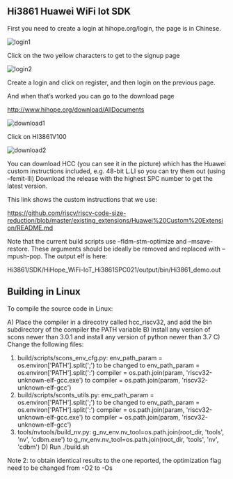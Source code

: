 Hi3861 Huawei WiFi Iot SDK
---------------------------


First you need to create a login at hihope.org/login, the page is in Chinese.

![login1](https://github.com/riscv/riscv-code-size-reduction/blob/master/benchmarks/Hi3861_WiFi_IoT/pic1.jpg)

Click on the two yellow characters to get to the signup page

![login2](https://github.com/riscv/riscv-code-size-reduction/blob/master/benchmarks/Hi3861_WiFi_IoT/pic2.jpg)

Create a login and click on register, and then login on the previous page.


And when that’s worked you can go to the download page
 
http://www.hihope.org/download/AllDocuments
 
![download1](https://github.com/riscv/riscv-code-size-reduction/blob/master/benchmarks/Hi3861_WiFi_IoT/pic3.png)

Click on HI3861V100

![download2](https://github.com/riscv/riscv-code-size-reduction/blob/master/benchmarks/Hi3861_WiFi_IoT/pic4.png)

You can download HCC (you can see it in the picture) which has the Huawei custom instructions included, e.g. 48-bit L.LI so you can try them out (using –femit-lli)
Download the release with the highest SPC number to get the latest version.
 
This link shows the custom instructions that we use:

https://github.com/riscv/riscv-code-size-reduction/blob/master/existing_extensions/Huawei%20Custom%20Extension/README.md
 
Note that the current build scripts use –fldm-stm-optimize and –msave-restore. These arguments should be ideally be removed and replaced with –mpush-pop.
The output elf is here:

Hi3861/SDK/HiHope_WiFi-IoT_Hi3861SPC021/output/bin/Hi3861_demo.out

Building in Linux
---------------------------
To compile the source code in Linux:

A) Place the compiler in a direcotry called hcc_riscv32, and add the bin subdirectory of the compiler the PATH variable
B) Install any version of scons newer than 3.0.1 and install any version of python newer than 3.7 
C) Change the following files:
   1) build/scripts/scons_env_cfg.py:
                                 env_path_param = os.environ['PATH'].split(';') to be changed to  env_path_param = os.environ['PATH'].split(':') 
                                 compiler = os.path.join(param, 'riscv32-unknown-elf-gcc.exe') to compiler = os.path.join(param, 'riscv32-unknown-elf-gcc')
   2) build/scripts/sconts_utils.py:
                                 env_path_param = os.environ['PATH'].split(';') to be changed to  env_path_param = os.environ['PATH'].split(':') 
                                 compiler = os.path.join(param, 'riscv32-unknown-elf-gcc.exe') to compiler = os.path.join(param, 'riscv32-unknown-elf-gcc')
   3) tools/nvtools/build_nv.py:
                                 g_nv_env.nv_tool=os.path.join(root_dir, 'tools', 'nv', 'cdbm.exe') to  g_nv_env.nv_tool=os.path.join(root_dir, 'tools', 'nv', 'cdbm')
D) Run ./build.sh

Note 2: to obtain identical results to the one reported, the optimization flag need to be changed from -O2 to -Os

